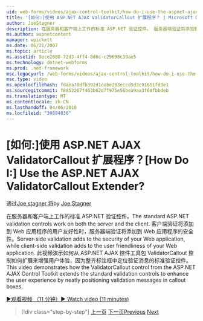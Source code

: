 ```yaml
---
uid: web-forms/videos/ajax-control-toolkit/how-do-i-use-the-aspnet-ajax-validatorcallout-extender
title: '[如何:]使用 ASP.NET AJAX ValidatorCallout 扩展程序？ | Microsoft Docs'
author: JoeStagner
description: 在服务器和客户端上工作的标准 ASP.NET 验证控件。 服务器端验证将添加到 Web 应用程序，c 时安全...
ms.author: aspnetcontent
manager: wpickett
ms.date: 06/21/2007
ms.topic: article
ms.assetid: 9ece2688-72d3-4ff4-8d6c-c29698c39ae5
ms.technology: dotnet-webforms
ms.prod: .net-framework
msc.legacyurl: /web-forms/videos/ajax-control-toolkit/how-do-i-use-the-aspnet-ajax-validatorcallout-extender
msc.type: video
ms.openlocfilehash: fdaea70dfb392d1cabe283eccd5d3c91651fd3e1
ms.sourcegitcommit: f8852267f463b62d7f975e56bea9aa3f68fbbdeb
ms.translationtype: MT
ms.contentlocale: zh-CN
ms.lasthandoff: 04/06/2018
ms.locfileid: "30884036"
---
```

<a name="how-do-i-use-the-aspnet-ajax-validatorcallout-extender"></a><span data-ttu-id="008d3-105">[如何:]使用 ASP.NET AJAX ValidatorCallout 扩展程序？</span><span class="sxs-lookup"><span data-stu-id="008d3-105">[How Do I:] Use the ASP.NET AJAX ValidatorCallout Extender?</span></span>
====================
<span data-ttu-id="008d3-106">通过[Joe stagner 将](https://github.com/JoeStagner)</span><span class="sxs-lookup"><span data-stu-id="008d3-106">by [Joe Stagner](https://github.com/JoeStagner)</span></span>

<span data-ttu-id="008d3-107">在服务器和客户端上工作的标准 ASP.NET 验证控件。</span><span class="sxs-lookup"><span data-stu-id="008d3-107">The standard ASP.NET validation controls work on both the server and the client.</span></span> <span data-ttu-id="008d3-108">客户端验证将添加到 Web 应用程序的用户友好性时，服务器端验证将添加到 Web 应用程序的安全性。</span><span class="sxs-lookup"><span data-stu-id="008d3-108">Server-side validation adds to the security of your Web application, while client-side validation adds to the user friendliness of your Web application.</span></span> <span data-ttu-id="008d3-109">此视频演示如何从 ASP.NET AJAX 控件工具包 ValidatorCallout 控制如何扩展来增强用户体验，因为整齐标注框中定位验证消息的标准验证控件。</span><span class="sxs-lookup"><span data-stu-id="008d3-109">This video demonstrates how the ValidatorCallout control from the ASP.NET AJAX Control Toolkit extends the standard validation controls to enhance the user experience by neatly positioning validation messages in callout boxes.</span></span>

[<span data-ttu-id="008d3-110">&#9654;观看视频 （11 分钟）</span><span class="sxs-lookup"><span data-stu-id="008d3-110">&#9654; Watch video (11 minutes)</span></span>](https://channel9.msdn.com/Blogs/ASP-NET-Site-Videos/how-do-i-use-the-aspnet-ajax-validatorcallout-extender)

> [!div class="step-by-step"]
> <span data-ttu-id="008d3-111">[上一页](how-do-i-use-the-numericupdown-extender-control.md)
> [下一页](how-do-i-use-the-aspnet-ajax-resizablecontrol-extender.md)</span><span class="sxs-lookup"><span data-stu-id="008d3-111">[Previous](how-do-i-use-the-numericupdown-extender-control.md)
[Next](how-do-i-use-the-aspnet-ajax-resizablecontrol-extender.md)</span></span>
